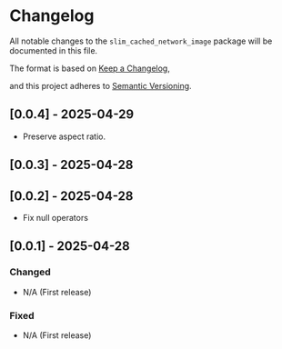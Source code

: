 # Changelog




All notable changes to the `slim_cached_network_image` package will be documented in this file.





The format is based on [Keep a Changelog](https://keepachangelog.com/en/1.0.0/),


and this project adheres to [Semantic Versioning](https://semver.org/spec/v2.0.0.html).


## [0.0.4] - 2025-04-29

- Preserve aspect ratio.


## [0.0.3] - 2025-04-28



## [0.0.2] - 2025-04-28

- Fix null operators

## [0.0.1] - 2025-04-28





### Changed


- N/A (First release)





### Fixed


- N/A (First release)